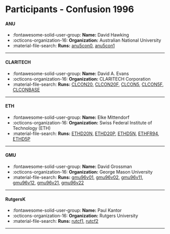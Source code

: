 # Participants - Confusion 1996 

#### ANU
 - :fontawesome-solid-user-group: **Name:** David Hawking
 - :octicons-organization-16: **Organization:** Australian National University
 - :material-file-search: **Runs:** [anu5con0](./runs.md#anu5con0), [anu5con1](./runs.md#anu5con1) 

---
#### CLARITECH
 - :fontawesome-solid-user-group: **Name:** David A. Evans
 - :octicons-organization-16: **Organization:** CLARITECH Corporation
 - :material-file-search: **Runs:** [CLCON20](./runs.md#clcon20), [CLCON20F](./runs.md#clcon20f), [CLCON5](./runs.md#clcon5), [CLCON5F](./runs.md#clcon5f), [CLCONBASE](./runs.md#clconbase) 

---
#### ETH
 - :fontawesome-solid-user-group: **Name:** Elke Mittendorf
 - :octicons-organization-16: **Organization:** Swiss Federal Institute of Technology (ETH)
 - :material-file-search: **Runs:** [ETHD20N](./runs.md#ethd20n), [ETHD20P](./runs.md#ethd20p), [ETHD5N](./runs.md#ethd5n), [ETHFR94](./runs.md#ethfr94), [ETHD5P](./runs.md#ethd5p) 

---
#### GMU
 - :fontawesome-solid-user-group: **Name:** David Grossman
 - :octicons-organization-16: **Organization:** George Mason University
 - :material-file-search: **Runs:** [gmu96v01](./runs.md#gmu96v01), [gmu96v02](./runs.md#gmu96v02), [gmu96v11](./runs.md#gmu96v11), [gmu96v12](./runs.md#gmu96v12), [gmu96v21](./runs.md#gmu96v21), [gmu96v22](./runs.md#gmu96v22) 

---
#### RutgersK
 - :fontawesome-solid-user-group: **Name:** Paul Kantor
 - :octicons-organization-16: **Organization:** Rutgers University
 - :material-file-search: **Runs:** [rutcf1](./runs.md#rutcf1), [rutcf2](./runs.md#rutcf2) 

---
